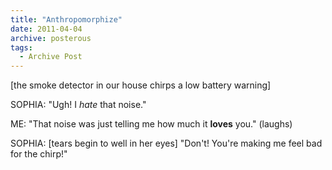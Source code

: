 ```yaml
---
title: "Anthropomorphize"
date: 2011-04-04
archive: posterous
tags: 
  - Archive Post
---
```


[the smoke detector in our house chirps a low battery warning]

SOPHIA: "Ugh! I *hate* that noise."

ME: "That noise was just telling me how much it **loves** you." (laughs)

SOPHIA: [tears begin to well in her eyes] "Don't! You're making me feel bad for the chirp!"

